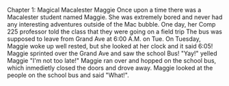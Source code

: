 Chapter 1: Magical Macalester Maggie
Once upon a time there was a Macalester student named Maggie.
She was extremely bored and never had any interesting adventures outside of the Mac bubble.
One day, her Comp 225 professor told the class that they were going on a field trip
The bus was supposed to leave from Grand Ave at 6:00 A.M. on Tue.
On Tuesday, Maggie woke up well rested, but she looked at her clock and it said 6:05!
Maggie sprinted over the Grand Ave and saw the school Bus! "Yay!" yelled Maggie
"I'm not too late!"
Maggie ran over and hopped on the school bus, which inmedietly closed the doors and drove away.
Maggie looked at the people on the school bus and said "What!".
